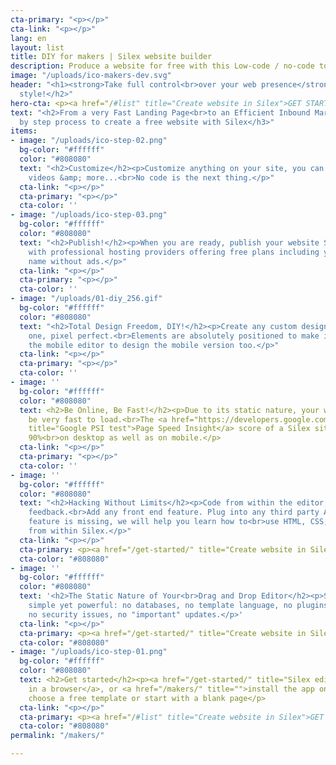 ```yaml
---
cta-primary: "<p></p>"
cta-link: "<p></p>"
lang: en
layout: list
title: DIY for makers | Silex website builder
description: Produce a website for free with this Low-code / no-code tool for Makers
image: "/uploads/ico-makers-dev.svg"
header: "<h1><strong>Take full control<br>over your web presence</strong></h1><h2>DIY
  style!</h2>"
hero-cta: <p><a href="/#list" title="Create website in Silex">GET STARTED!</a></p>
text: "<h2>From a very Fast Landing Page<br>to an Efficient Inbound Marketing Website</h2><h3>Step
  by step process to create a free website with Silex</h3>"
items:
- image: "/uploads/ico-step-02.png"
  bg-color: "#ffffff"
  color: "#808080"
  text: "<h2>Customize</h2><p>Customize anything on your site, you can add text, images,
    videos &amp; more...<br>No code is the next thing.</p>"
  cta-link: "<p></p>"
  cta-primary: "<p></p>"
  cta-color: ''
- image: "/uploads/ico-step-03.png"
  bg-color: "#ffffff"
  color: "#808080"
  text: "<h2>Publish!</h2><p>When you are ready, publish your website Silex integrates
    with professional hosting providers offering free plans including your own domain
    name without ads.</p>"
  cta-link: "<p></p>"
  cta-primary: "<p></p>"
  cta-color: ''
- image: "/uploads/01-diy_256.gif"
  bg-color: "#ffffff"
  color: "#808080"
  text: "<h2>Total Design Freedom, DIY!</h2><p>Create any custom design, or clone
    one, pixel perfect.<br>Elements are absolutely positioned to make it feel natural.<br>Use
    the mobile editor to design the mobile version too.</p>"
  cta-link: "<p></p>"
  cta-primary: "<p></p>"
  cta-color: ''
- image: ''
  bg-color: "#ffffff"
  color: "#808080"
  text: <h2>Be Online, Be Fast!</h2><p>Due to its static nature, your website will
    be very fast to load.<br>The <a href="https://developers.google.com/speed/pagespeed/insights/"
    title="Google PSI test">Page Speed Insight</a> score of a Silex site is at least
    90%<br>on desktop as well as on mobile.</p>
  cta-link: "<p></p>"
  cta-primary: "<p></p>"
  cta-color: ''
- image: ''
  bg-color: "#ffffff"
  color: "#808080"
  text: "<h2>Hacking Without Limits</h2><p>Code from within the editor, with immediate
    feedback.<br>Add any front end feature. Plug into any third party API.<br>If a
    feature is missing, we will help you learn how to<br>use HTML, CSS, Javascript
    from within Silex.</p>"
  cta-link: "<p></p>"
  cta-primary: <p><a href="/get-started/" title="Create website in Silex">GET STARTED!</a></p>
  cta-color: "#808080"
- image: ''
  bg-color: "#ffffff"
  color: "#808080"
  text: '<h2>The Static Nature of Your<br>Drag and Drop Editor</h2><p>Silex is extremely
    simple yet powerful: no databases, no template language, no plugins.<br>This means
    no security issues, no "important" updates.</p>'
  cta-link: "<p></p>"
  cta-primary: <p><a href="/get-started/" title="Create website in Silex">GET STARTED!</a></p>
  cta-color: "#808080"
- image: "/uploads/ico-step-01.png"
  bg-color: "#ffffff"
  color: "#808080"
  text: <h2>Get started</h2><p><a href="/get-started/" title="Silex editor">Open Silex
    in a browser</a>, or <a href="/makers/" title="">install the app on your computer</a>,
    choose a free template or start with a blank page</p>
  cta-link: "<p></p>"
  cta-primary: <p><a href="/#list" title="Create website in Silex">GET STARTED!</a></p>
  cta-color: "#808080"
permalink: "/makers/"

---
```

